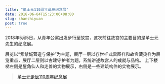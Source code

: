 ```yaml
---
title: "单士元110周年诞辰纪念展"
date: 2018-06-04T15:23:06+08:00
slug: shanshiyuan
post: true
---
```


2018年5月5日，从青年公寓出发步行至故宫，这次前往故宫的主要目的是单士元先生的纪念展。

展览以“紫禁城营造与保护”为主题，展厅一层以存世样式雷图样和故宫藏烫样为展览重点，展厅二层则以古建守护者为题，系统讲述故宫人的成就与品格。
上下楼梯左侧是屋角仙人和走兽的实物展示，右侧是一些建筑构件的实物展示。

<!--more-->


<blockquote class="imgur-embed-pub" lang="en" data-id="a/SW4Ixik"><a href="//imgur.com/SW4Ixik">单士元诞辰110周年纪念展</a></blockquote><script async src="//s.imgur.com/min/embed.js" charset="utf-8"></script>

